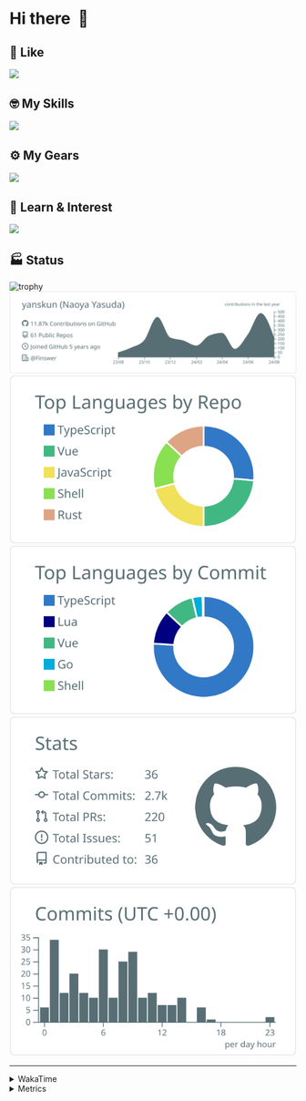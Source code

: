 # Hi there&nbsp; :wave:

## 💌 Like
<img src="https://go-skill-icons.vercel.app/api/icons?i=github" />

## 🤓 My Skills
<img src="https://go-skill-icons.vercel.app/api/icons?i=js,ts,vue,nuxtjs,react,nextjs,go,lua,git" />

## ⚙️ My Gears
<img src="https://go-skill-icons.vercel.app/api/icons?i=neovim,vscode,githubcopilot,alacritty,tmux" />

## 📖 Learn & Interest
<img src="https://go-skill-icons.vercel.app/api/icons?i=rust,deno,css,zig,playwright,githubactions,storybook,netlify,eslint" />


<!-- https://github.com/ryo-ma/github-profile-trophy -->

## 🏭 Status

<img src="https://github-profile-trophy.vercel.app/?username=yanskun&theme=onedark&row=1" alt="trophy">

<!-- https://github.com/vn7n24fzkq/github-profile-summary-cards -->
<picture>
  <source media="(prefers-color-scheme: dark)" srcset="https://raw.githubusercontent.com/yanskun/yanskun/master/profile-summary-card-output/nord_dark/0-profile-details.svg">
 <img src="https://raw.githubusercontent.com/yanskun/yanskun/master/profile-summary-card-output/default/0-profile-details.svg">
</picture>
<br>
<picture>
  <source media="(prefers-color-scheme: dark)" srcset="https://raw.githubusercontent.com/yanskun/yanskun/master/profile-summary-card-output/nord_dark/1-repos-per-language.svg">
 <img src="https://raw.githubusercontent.com/yanskun/yanskun/master/profile-summary-card-output/default/1-repos-per-language.svg">
</picture>
<picture>
  <source media="(prefers-color-scheme: dark)" srcset="https://raw.githubusercontent.com/yanskun/yanskun/master/profile-summary-card-output/nord_dark/2-most-commit-language.svg">
 <img src="https://raw.githubusercontent.com/yanskun/yanskun/master/profile-summary-card-output/default/2-most-commit-language.svg">
</picture>
<br>
<picture>
  <source media="(prefers-color-scheme: dark)" srcset="https://raw.githubusercontent.com/yanskun/yanskun/master/profile-summary-card-output/nord_dark/3-stats.svg">
 <img src="https://raw.githubusercontent.com/yanskun/yanskun/master/profile-summary-card-output/default/3-stats.svg">
</picture>
<picture>
  <source media="(prefers-color-scheme: dark)" srcset="https://raw.githubusercontent.com/yanskun/yanskun/master/profile-summary-card-output/nord_dark/4-productive-time.svg">
 <img src="https://raw.githubusercontent.com/yanskun/yanskun/master/profile-summary-card-output/default/4-productive-time.svg">
</picture>

---

<details>
  <summary>WakaTime</summary>
<!--START_SECTION:waka-->
![Code Time](http://img.shields.io/badge/Code%20Time-1%2C155%20hrs%2029%20mins-blue)

**🐱 My GitHub Data** 

> 📦 132.8 kB Used in GitHub's Storage 
 > 
> 🏆 1,848 Contributions in the Year 2024
 > 
> 💼 Opted to Hire
 > 
> 📜 113 Public Repositories 
 > 
> 🔑 3 Private Repositories 
 > 
**I'm an Early 🐤** 

```text
🌞 Morning                3094 commits        ███░░░░░░░░░░░░░░░░░░░░░░   13.59 % 
🌆 Daytime                10716 commits       ████████████░░░░░░░░░░░░░   47.06 % 
🌃 Evening                5688 commits        ██████░░░░░░░░░░░░░░░░░░░   24.98 % 
🌙 Night                  3273 commits        ████░░░░░░░░░░░░░░░░░░░░░   14.37 % 
```
📅 **I'm Most Productive on Tuesday** 

```text
Monday                   2967 commits        ███░░░░░░░░░░░░░░░░░░░░░░   13.03 % 
Tuesday                  4978 commits        █████░░░░░░░░░░░░░░░░░░░░   21.86 % 
Wednesday                3875 commits        ████░░░░░░░░░░░░░░░░░░░░░   17.02 % 
Thursday                 3905 commits        ████░░░░░░░░░░░░░░░░░░░░░   17.15 % 
Friday                   2900 commits        ███░░░░░░░░░░░░░░░░░░░░░░   12.74 % 
Saturday                 1912 commits        ██░░░░░░░░░░░░░░░░░░░░░░░   08.40 % 
Sunday                   2234 commits        ██░░░░░░░░░░░░░░░░░░░░░░░   09.81 % 
```


📊 **This Week I Spent My Time On** 

```text
🕑︎ Time Zone: Asia/Tokyo

💬 Programming Languages: 
TypeScript               34 hrs 9 mins       ███████████████████████░░   91.09 % 
Markdown                 32 mins             ░░░░░░░░░░░░░░░░░░░░░░░░░   01.44 % 
Image (svg)              32 mins             ░░░░░░░░░░░░░░░░░░░░░░░░░   01.44 % 
JSON                     31 mins             ░░░░░░░░░░░░░░░░░░░░░░░░░   01.41 % 
Other                    22 mins             ░░░░░░░░░░░░░░░░░░░░░░░░░   01.02 % 

🔥 Editors: 
VS Code                  35 hrs 7 mins       ███████████████████████░░   93.68 % 
Neovim                   2 hrs 22 mins       ██░░░░░░░░░░░░░░░░░░░░░░░   06.32 % 

💻 Operating System: 
Mac                      37 hrs 29 mins      █████████████████████████   100.00 % 
```


 Last Updated on 26/08/2024 06:10:13 UTC
<!--END_SECTION:waka-->
</details>

<details>
  <summary>Metrics</summary>
  <img src="https://github.com/yanskun/yanskun/blob/main/github-metrics.svg" alt="Metrics">
</details>
